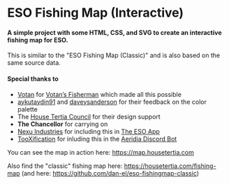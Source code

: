 # ESO Fishing Map (Interactive)
#### A simple project with some HTML, CSS, and SVG to create an interactive fishing map for ESO.

This is similar to the "ESO Fishing Map (Classic)" and is also based on the same source data.

#### Special thanks to
* [Votan](https://www.esoui.com/forums/member.php?action=getinfo&userid=13996) for [Votan’s Fisherman](https://www.esoui.com/downloads/info918-VotansFisherman.html) which made all this possible
* [aykutaydin91](https://www.reddit.com/user/aykutaydin91) and [daveysanderson](https://www.reddit.com/user/daveysanderson) for their feedback on the color palette
* The [House Tertia Council](https://housetertia.com/contact-us) for their design support
* **The Chancellor** for carrying on
* [Nexu Industries](https://www.nexuindustries.com/) for including this in [The ESO App](https://itunes.apple.com/at/app/the-eso-app/id1065810256)
* [TooXification](https://eso.tooxification.com/activities/fishing) for inluding this in the [Aeridia Discord Bot](https://docs.aeridia.com/commands/fishing)

You can see the map in action here: https://map.housetertia.com

Also find the "classic" fishing map here: https://housetertia.com/fishing-map (and here: https://github.com/dan-el/eso-fishingmap-classic)
